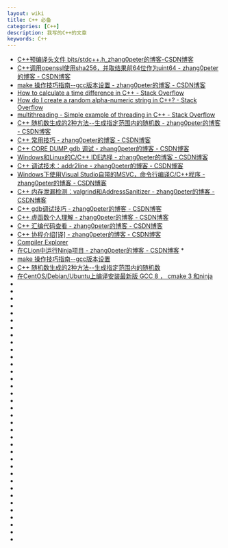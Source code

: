 ```yaml
---
layout: wiki
title: C++ 必备
categories: [C++]
description: 我写的C++的文章
keywords: C++
---
```


*   [C++预编译头文件 bits/stdc++.h_zhang0peter的博客-CSDN博客](https://blog.csdn.net/zhangpeterx/article/details/100729005)                       
*   [C++调用openssl使用sha256，并取结果前64位作为uint64 - zhang0peter的博客 - CSDN博客](https://blog.csdn.net/zhangpeterx/article/details/99311279)             
*   [make 操作技巧指南--gcc版本设置 - zhang0peter的博客 - CSDN博客](https://blog.csdn.net/zhangpeterx/article/details/97256638)                   
*   [How to calculate a time difference in C++ - Stack Overflow](https://stackoverflow.com/questions/728068/how-to-calculate-a-time-difference-in-c)                       
*   [How do I create a random alpha-numeric string in C++? - Stack Overflow](https://stackoverflow.com/questions/440133/how-do-i-create-a-random-alpha-numeric-string-in-c)             
*   [multithreading - Simple example of threading in C++ - Stack Overflow](https://stackoverflow.com/questions/266168/simple-example-of-threading-in-c)                   
*   [C++ 随机数生成的2种方法--生成指定范围内的随机数 - zhang0peter的博客 - CSDN博客](https://blog.csdn.net/zhangpeterx/article/details/99744937)                       
*   [C++ 常用技巧 - zhang0peter的博客 - CSDN博客](https://blog.csdn.net/zhangpeterx/article/details/99758196)             
*   [C++ CORE DUMP gdb 调试 - zhang0peter的博客 - CSDN博客](https://blog.csdn.net/zhangpeterx/article/details/99993012)                   
*   [Windows和Linux的C/C++ IDE选择 - zhang0peter的博客 - CSDN博客](https://blog.csdn.net/zhangpeterx/article/details/100009491)                       
*   [C++ 调试技术：addr2line - zhang0peter的博客 - CSDN博客](https://blog.csdn.net/zhangpeterx/article/details/99974611)             
*   [Windows下使用Visual Studio自带的MSVC，命令行编译C/C++程序 - zhang0peter的博客 - CSDN博客](https://blog.csdn.net/zhangpeterx/article/details/86602394)                   
*   [C++ 内存泄漏检测：valgrind和AddressSanitizer - zhang0peter的博客 - CSDN博客](https://blog.csdn.net/zhangpeterx/article/details/100098961)                       
*   [C++ gdb调试技巧 - zhang0peter的博客 - CSDN博客](https://blog.csdn.net/zhangpeterx/article/details/100034115)             
*   [C++ 虚函数个人理解 - zhang0peter的博客 - CSDN博客](https://blog.csdn.net/zhangpeterx/article/details/100106861)                   
*   [C++ 汇编代码查看 - zhang0peter的博客 - CSDN博客](https://blog.csdn.net/zhangpeterx/article/details/100120219)                       
*   [C++ 协程介绍[译] - zhang0peter的博客 - CSDN博客](https://blog.csdn.net/zhangpeterx/article/details/100138656)             
*   [Compiler Explorer](https://godbolt.org/)                   
*   [在CLion中运行Ninja项目 - zhang0peter的博客 - CSDN博客](https://blog.csdn.net/zhangpeterx/article/details/95810640)                  *   []()                       
*   [make 操作技巧指南--gcc版本设置](https://blog.csdn.net/zhangpeterx/article/details/97256638)             
*   [C++ 随机数生成的2种方法--生成指定范围内的随机数](https://blog.csdn.net/zhangpeterx/article/details/99744937)             
*   [在CentOS/Debian/Ubuntu上编译安装最新版 GCC 8 ， cmake 3 和ninja](https://blog.csdn.net/zhangpeterx/article/details/96103611)             
*   []()             
*   []()             
*   []()             
*   []()             
*   []()             
*   []()             
*   []()             
*   []()             
*   []()             
*   []()             
*   []()             
*   []()             
*   []()             
*   []()             
*   []()             
*   []()             
*   []()             
*   []()             
*   []()             
*   []()             
*   []()             
*   []()             
*   []()             
*   []()             
*   []()             
*   []()             
*   []()             
*   []()             
*   []()             
*   []()             
*   []()             
*   []()             
*   []()             
*   []()             
*   []()             
*   []()             
